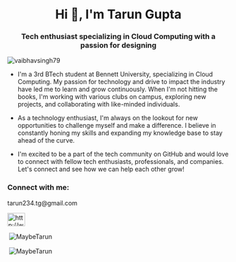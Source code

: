 <h1 align="center">Hi 👋, I'm Tarun Gupta</h1>
<h3 align="center">Tech enthusiast specializing in Cloud Computing with a passion for designing</h3>

<p align="left"> <img src="https://komarev.com/ghpvc/?username=vaibhavsingh79&label=Profile%20views&color=0e75b6&style=flat" alt="vaibhavsingh79" /> </p>

- I'm a 3rd BTech student at Bennett University, specializing in Cloud Computing. My passion for technology and drive to impact the industry have led me to learn and grow continuously. When I'm not hitting the books, I'm working with various clubs on campus, exploring new projects, and collaborating with like-minded individuals.

- As a technology enthusiast, I'm always on the lookout for new opportunities to challenge myself and make a difference. I believe in constantly honing my skills and expanding my knowledge base to stay ahead of the curve.

- I'm excited to be a part of the tech community on GitHub and would love to connect with fellow tech enthusiasts, professionals, and companies. Let's connect and see how we can help each other grow!

<h3 align="left">Connect with me:</h3>
tarun234.tg@gmail.com
<p align="left">
<a href="http://www.linkedin.com/in/maybetarun" target="blank"><img align="center" src="https://raw.githubusercontent.com/rahuldkjain/github-profile-readme-generator/master/src/images/icons/Social/linked-in-alt.svg" alt="http://www.linkedin.com/in/maybetarun" height="30" width="40" /></a>

<p>&nbsp;<img align="center" src="https://github-readme-stats.vercel.app/api/top-langs/?username=MaybeTarun&layout=compact&show_icons=true&theme=radical" alt="MaybeTarun" /></p>
<p>&nbsp;<img align="center" src="https://github-readme-stats.vercel.app/api?username=MaybeTarun&show_icons=true&theme=radical&locale=en" alt="MaybeTarun" /></p>
